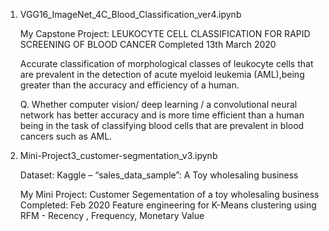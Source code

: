 1. VGG16_ImageNet_4C_Blood_Classification_ver4.ipynb

	My Capstone Project: LEUKOCYTE CELL CLASSIFICATION FOR RAPID SCREENING OF BLOOD CANCER
	Completed 13th March 2020

	Accurate classification of morphological classes of leukocyte cells that are prevalent in the detection of acute myeloid leukemia (AML),being greater than the accuracy and efficiency of a human.

	Q. Whether computer vision/ deep learning / a convolutional neural network has better accuracy and is more time efficient than a human being in the task of classifying blood cells that are prevalent in blood cancers such as AML.


2. Mini-Project3_customer-segmentation_v3.ipynb

	Dataset: Kaggle – “sales_data_sample”: A Toy wholesaling business
	
	My Mini Project: Customer Segementation of a toy wholesaling business
	Completed: Feb 2020
	Feature engineering for K-Means clustering using RFM - Recency , Frequency, Monetary Value
